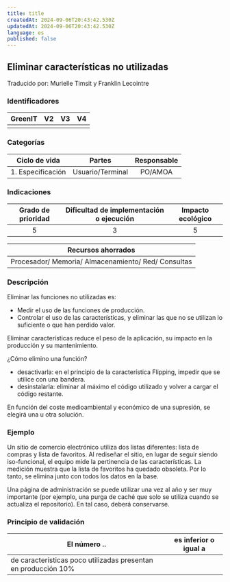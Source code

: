 ```yaml
---
title: title
createdAt: 2024-09-06T20:43:42.530Z
updatedAt: 2024-09-06T20:43:42.530Z
language: es
published: false
---
```

## Eliminar características no utilizadas
Traducido por: Murielle Timsit y Franklin Lecointre

### Identificadores

| GreenIT |  V2  |  V3  |  V4  |
|:-------:|:----:|:----:|:----:|
|         |      |      |      |

### Categorías

| Ciclo de vida | Partes | Responsable |
|:---------:|:----:|:----:|
| 1. Especificación | Usuario/Terminal | PO/AMOA |

### Indicaciones

| Grado de prioridad   | Dificultad de implementación o ejecución | Impacto ecológico   |
|:-------------------:|:-------------------------:|:---------------------:|
| 5 | 3 | 5 |

| Recursos ahorrados |
|:----------------------------------------------------------:|
| Procesador/ Memoria/ Almacenamiento/ Red/ Consultas  |

### Descripción

Eliminar las funciones no utilizadas es:
* Medir el uso de las funciones de producción.
* Controlar el uso de las características, y eliminar las que no se utilizan lo suficiente o que han perdido valor.

Eliminar características reduce el peso de la aplicación, su impacto en la producción y su mantenimiento.

¿Cómo elimino una función?
* desactivarla: en el principio de la característica Flipping, impedir que se utilice con una bandera.
* desinstalarla: eliminar al máximo el código utilizado y volver a cargar el código restante.

En función del coste medioambiental y económico de una supresión, se elegirá una u otra solución.

### Ejemplo

Un sitio de comercio electrónico utiliza dos listas diferentes: lista de compras y lista de favoritos. Al rediseñar el sitio, en lugar de seguir siendo iso-funcional, el equipo mide la pertinencia de las características. La medición muestra que la lista de favoritos ha quedado obsoleta. Por lo tanto, se elimina junto con todos los datos en la base.

Una página de administración se puede utilizar una vez al año y ser muy importante (por ejemplo, una purga de caché que solo se utiliza cuando se actualiza el repositorio). En tal caso, deberá conservarse.

### Principio de validación

| El número ..   |  es inferior o igual a   |  
|-------------------|:-------------------------:|
| de características poco utilizadas presentan en producción  10% |

